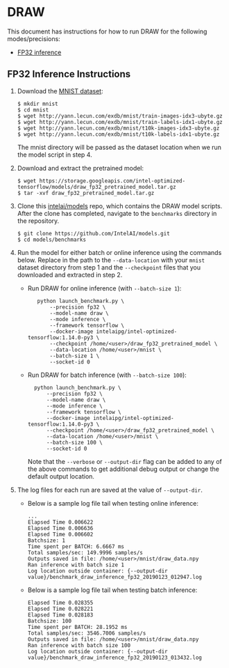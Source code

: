 # DRAW

This document has instructions for how to run DRAW for the following
modes/precisions:
* [FP32 inference](#fp32-inference-instructions)

## FP32 Inference Instructions

1. Download the [MNIST dataset](http://yann.lecun.com/exdb/mnist/):

   ```
   $ mkdir mnist
   $ cd mnist
   $ wget http://yann.lecun.com/exdb/mnist/train-images-idx3-ubyte.gz
   $ wget http://yann.lecun.com/exdb/mnist/train-labels-idx1-ubyte.gz
   $ wget http://yann.lecun.com/exdb/mnist/t10k-images-idx3-ubyte.gz
   $ wget http://yann.lecun.com/exdb/mnist/t10k-labels-idx1-ubyte.gz
   ```

   The mnist directory will be passed as the dataset location when we
   run the model script in step 4.

2. Download and extract the pretrained model:
   ```
   $ wget https://storage.googleapis.com/intel-optimized-tensorflow/models/draw_fp32_pretrained_model.tar.gz
   $ tar -xvf draw_fp32_pretrained_model.tar.gz
   ```

3. Clone this [intelai/models](https://github.com/IntelAI/models) repo,
   which contains the DRAW model scripts. 
   After the clone has completed, navigate to the `benchmarks`
   directory in the repository.

   ```
   $ git clone https://github.com/IntelAI/models.git
   $ cd models/benchmarks
   ```

4. Run the model for either batch or online inference using the commands
   below. Replace in the path to the `--data-location` with your `mnist`
   dataset directory from step 1 and the `--checkpoint` files that you
   downloaded and extracted in step 2.

   * Run DRAW for online inference (with `--batch-size 1`):
     ```
        python launch_benchmark.py \
	        --precision fp32 \
            --model-name draw \
            --mode inference \
            --framework tensorflow \
            --docker-image intelaipg/intel-optimized-tensorflow:1.14.0-py3 \
            --checkpoint /home/<user>/draw_fp32_pretrained_model \
            --data-location /home/<user>/mnist \
            --batch-size 1 \
            --socket-id 0
     ```
    * Run DRAW for batch inference (with `--batch-size 100`):
      ```
        python launch_benchmark.py \
	        --precision fp32 \
            --model-name draw \
            --mode inference \
            --framework tensorflow \
            --docker-image intelaipg/intel-optimized-tensorflow:1.14.0-py3 \
            --checkpoint /home/<user>/draw_fp32_pretrained_model \
            --data-location /home/<user>/mnist \
            --batch-size 100 \
            --socket-id 0
      ```
      Note that the `--verbose` or `--output-dir` flag can be added to any of the above
      commands to get additional debug output or change the default output location.

5. The log files for each run are saved at the value of `--output-dir`.

   * Below is a sample log file tail when testing online inference:
     ```
     ...
     Elapsed Time 0.006622
     Elapsed Time 0.006636
     Elapsed Time 0.006602
     Batchsize: 1
     Time spent per BATCH: 6.6667 ms
     Total samples/sec: 149.9996 samples/s
     Outputs saved in file: /home/<user>/mnist/draw_data.npy
     Ran inference with batch size 1
     Log location outside container: {--output-dir value}/benchmark_draw_inference_fp32_20190123_012947.log
     ```

   * Below is a sample log file tail when testing batch inference:
     ```
     Elapsed Time 0.028355
     Elapsed Time 0.028221
     Elapsed Time 0.028183
     Batchsize: 100
     Time spent per BATCH: 28.1952 ms
     Total samples/sec: 3546.7006 samples/s
     Outputs saved in file: /home/<user>/mnist/draw_data.npy
     Ran inference with batch size 100
     Log location outside container: {--output-dir value}/benchmark_draw_inference_fp32_20190123_013432.log
     ```